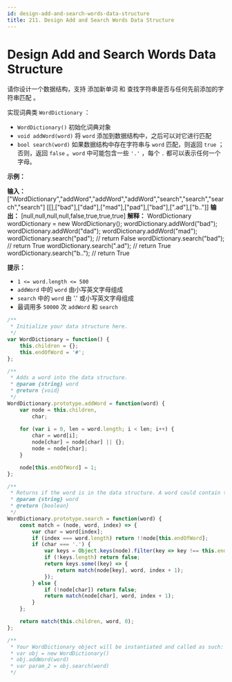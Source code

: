 ```yaml
---
id: design-add-and-search-words-data-structure
title: 211. Design Add and Search Words Data Structure
---
```


# Design Add and Search Words Data Structure

请你设计一个数据结构，支持 添加新单词 和 查找字符串是否与任何先前添加的字符串匹配 。

实现词典类 `WordDictionary` ：

-   `WordDictionary()` 初始化词典对象
-   `void addWord(word)` 将 `word` 添加到数据结构中，之后可以对它进行匹配
-   `bool search(word)` 如果数据结构中存在字符串与 `word` 匹配，则返回 `true` ；否则，返回 `false` 。`word` 中可能包含一些 `'.'` ，每个 `.` 都可以表示任何一个字母。



**示例：**

**输入：** \["WordDictionary","addWord","addWord","addWord","search","search","search","search"] \[\[],\["bad"],\["dad"],\["mad"],\["pad"],\["bad"],\[".ad"],\["b.."]] **输出：** \[null,null,null,null,false,true,true,true] **解释：** WordDictionary wordDictionary = new WordDictionary(); wordDictionary.addWord("bad"); wordDictionary.addWord("dad"); wordDictionary.addWord("mad"); wordDictionary.search("pad"); // return False wordDictionary.search("bad"); // return True wordDictionary.search(".ad"); // return True wordDictionary.search("b.."); // return True



**提示：**

-   `1 <= word.length <= 500`
-   `addWord` 中的 `word` 由小写英文字母组成
-   `search` 中的 `word` 由 '.' 或小写英文字母组成
-   最调用多 `50000` 次 `addWord` 和 `search`



```javascript
/**
 * Initialize your data structure here.
 */
var WordDictionary = function() {
    this.children = {};
    this.endOfWord = '#';
};

/**
 * Adds a word into the data structure. 
 * @param {string} word
 * @return {void}
 */
WordDictionary.prototype.addWord = function(word) {
    var node = this.children,
        char;
    
    for (var i = 0, len = word.length; i < len; i++) {
        char = word[i];
        node[char] = node[char] || {};
        node = node[char];
    }

    node[this.endOfWord] = 1;
};

/**
 * Returns if the word is in the data structure. A word could contain the dot character '.' to represent any one letter. 
 * @param {string} word
 * @return {boolean}
 */
WordDictionary.prototype.search = function(word) {
    const match = (node, word, index) => {
        var char = word[index];
        if (index === word.length) return !!node[this.endOfWord];
        if (char === '.') {
            var keys = Object.keys(node).filter(key => key !== this.endOfWord);
            if (!keys.length) return false;
            return keys.some((key) => {
                return match(node[key], word, index + 1);
            });
        } else {
            if (!node[char]) return false;
            return match(node[char], word, index + 1);
        }
    };

    return match(this.children, word, 0);
};

/** 
 * Your WordDictionary object will be instantiated and called as such:
 * var obj = new WordDictionary()
 * obj.addWord(word)
 * var param_2 = obj.search(word)
 */
```